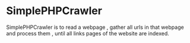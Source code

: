 # SimplePHPCrawler
SimplePHPCrawler is to read a webpage , gather all urls in that webpage and process them , until all links pages of the website are indexed.
